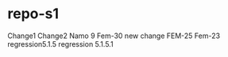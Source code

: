 # repo-s1
Change1
Change2
Namo 9
Fem-30
new change
FEM-25
Fem-23
regression5.1.5
regression 5.1.5.1
